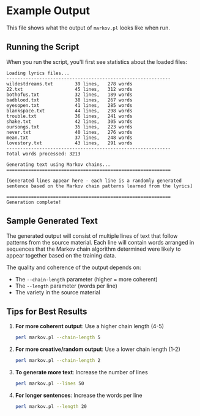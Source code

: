 # Example Output

This file shows what the output of `markov.pl` looks like when run.

## Running the Script

When you run the script, you'll first see statistics about the loaded files:

```
Loading lyrics files...
------------------------------------------------------------
wildestdreams.txt        39 lines,   278 words
22.txt                   45 lines,   312 words
bothofus.txt             32 lines,   189 words
badblood.txt             38 lines,   267 words
eyesopen.txt             41 lines,   285 words
blankspace.txt           44 lines,   298 words
trouble.txt              36 lines,   241 words
shake.txt                42 lines,   305 words
oursongs.txt             35 lines,   223 words
never.txt                40 lines,   276 words
mean.txt                 37 lines,   248 words
lovestory.txt            43 lines,   291 words
------------------------------------------------------------
Total words processed: 3213

Generating text using Markov chains...
============================================================

[Generated lines appear here - each line is a randomly generated
sentence based on the Markov chain patterns learned from the lyrics]

============================================================
Generation complete!
```

## Sample Generated Text

The generated output will consist of multiple lines of text that follow patterns from the source material. Each line will contain words arranged in sequences that the Markov chain algorithm determined were likely to appear together based on the training data.

The quality and coherence of the output depends on:
- The `--chain-length` parameter (higher = more coherent)
- The `--length` parameter (words per line)
- The variety in the source material

## Tips for Best Results

1. **For more coherent output**: Use a higher chain length (4-5)
   ```bash
   perl markov.pl --chain-length 5
   ```

2. **For more creative/random output**: Use a lower chain length (1-2)
   ```bash
   perl markov.pl --chain-length 2
   ```

3. **To generate more text**: Increase the number of lines
   ```bash
   perl markov.pl --lines 50
   ```

4. **For longer sentences**: Increase the words per line
   ```bash
   perl markov.pl --length 20
   ```


